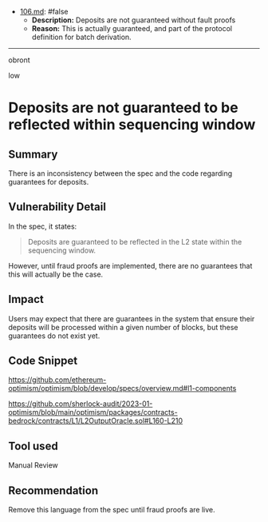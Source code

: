 
- [106.md](processed/false/specs/106.md): #false
  - **Description:** Deposits are not guaranteed without fault proofs
  - **Reason:** This is actually guaranteed, and part of the protocol definition for batch derivation.

---

obront

low

# Deposits are not guaranteed to be reflected within sequencing window

## Summary

There is an inconsistency between the spec and the code regarding guarantees for deposits.

## Vulnerability Detail

In the spec, it states:

> Deposits are guaranteed to be reflected in the L2 state within the sequencing window.

However, until fraud proofs are implemented, there are no guarantees that this will actually be the case.

## Impact

Users may expect that there are guarantees in the system that ensure their deposits will be processed within a given number of blocks, but these guarantees do not exist yet.

## Code Snippet

https://github.com/ethereum-optimism/optimism/blob/develop/specs/overview.md#l1-components

https://github.com/sherlock-audit/2023-01-optimism/blob/main/optimism/packages/contracts-bedrock/contracts/L1/L2OutputOracle.sol#L160-L210

## Tool used

Manual Review

## Recommendation

Remove this language from the spec until fraud proofs are live.